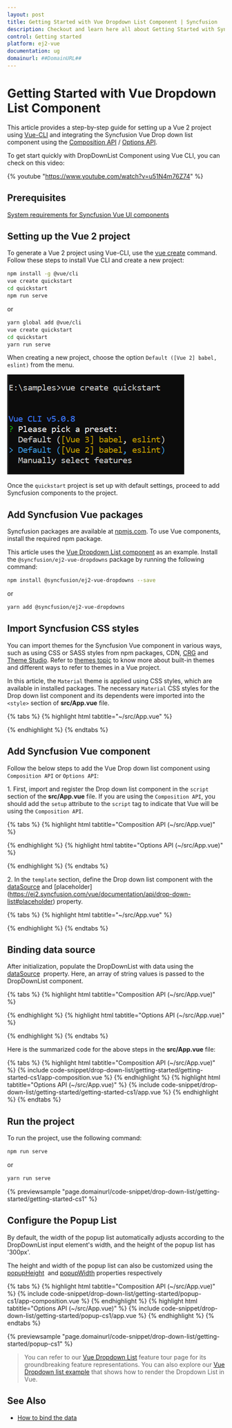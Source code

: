 ```yaml
---
layout: post
title: Getting Started with Vue Dropdown List Component | Syncfusion
description: Checkout and learn here all about Getting Started with Syncfusion Essential Vue Dropdown List component, it's element and more.
control: Getting started 
platform: ej2-vue
documentation: ug
domainurl: ##DomainURL##
---
```


# Getting Started with Vue Dropdown List Component

This article provides a step-by-step guide for setting up a Vue 2 project using [Vue-CLI](https://cli.vuejs.org/) and integrating the Syncfusion Vue Drop down list component using the [Composition API](https://vuejs.org/guide/introduction.html#composition-api) / [Options API](https://vuejs.org/guide/introduction.html#options-api).

To get start quickly with DropDownList Component using Vue CLI, you can check on this video:

{% youtube "https://www.youtube.com/watch?v=u51N4m76Z74" %}

## Prerequisites

[System requirements for Syncfusion Vue UI components](https://ej2.syncfusion.com/vue/documentation/system-requirements)

## Setting up the Vue 2 project

To generate a Vue 2 project using Vue-CLI, use the [vue create](https://cli.vuejs.org/#getting-started) command. Follow these steps to install Vue CLI and create a new project:

```bash
npm install -g @vue/cli
vue create quickstart
cd quickstart
npm run serve
```

or

```bash
yarn global add @vue/cli
vue create quickstart
cd quickstart
yarn run serve
```

When creating a new project, choose the option `Default ([Vue 2] babel, eslint)` from the menu.

![Vue 2 project](../appearance/images/vue2-terminal.png)

Once the `quickstart` project is set up with default settings, proceed to add Syncfusion components to the project.



## Add Syncfusion Vue packages

Syncfusion packages are available at [npmjs.com](https://www.npmjs.com/search?q=ej2-vue). To use Vue components, install the required npm package.

This article uses the [Vue Dropdown List component](https://www.syncfusion.com/vue-components/vue-dropdown-list) as an example. Install the `@syncfusion/ej2-vue-dropdowns` package by running the following command:

```bash
npm install @syncfusion/ej2-vue-dropdowns --save
```
or

```bash
yarn add @syncfusion/ej2-vue-dropdowns
```

## Import Syncfusion CSS styles

You can import themes for the Syncfusion Vue component in various ways, such as using CSS or SASS styles from npm packages, CDN, [CRG](https://ej2.syncfusion.com/javascript/documentation/common/custom-resource-generator/) and [Theme Studio](https://ej2.syncfusion.com/vue/documentation/appearance/theme-studio). Refer to [themes topic](https://ej2.syncfusion.com/vue/documentation/appearance/theme) to know more about built-in themes and different ways to refer to themes in a Vue project.

In this article, the `Material` theme is applied using CSS styles, which are available in installed packages. The necessary `Material` CSS styles for the Drop down list component and its dependents were imported into the `<style>` section of **src/App.vue** file.

{% tabs %}
{% highlight html tabtitle="~/src/App.vue" %}

<style>
@import "../node_modules/@syncfusion/ej2-base/styles/material.css";
@import "../node_modules/@syncfusion/ej2-inputs/styles/material.css";
@import "../node_modules/@syncfusion/ej2-vue-dropdowns/styles/material.css";
</style>

{% endhighlight %}
{% endtabs %}

## Add Syncfusion Vue component

Follow the below steps to add the Vue Drop down list component using `Composition API` or `Options API`:

1\. First, import and register the Drop down list component in the `script` section of the **src/App.vue** file. If you are using the `Composition API`, you should add the `setup` attribute to the `script` tag to indicate that Vue will be using the `Composition API`.

{% tabs %}
{% highlight html tabtitle="Composition API (~/src/App.vue)" %}

<script setup>
import { DropDownListComponent as EjsDropdownlist } from "@syncfusion/ej2-vue-dropdowns";
</script>

{% endhighlight %}
{% highlight html tabtite="Options API (~/src/App.vue)" %}

<script>
import { DropDownListComponent } from "@syncfusion/ej2-vue-dropdowns";

export default {
  components: {
    'ejs-dropdownlist': DropDownListComponent
  }
}
</script>

{% endhighlight %}
{% endtabs %}

2\. In the `template` section, define the Drop down list component with the [dataSource](https://ej2.syncfusion.com/vue/documentation/api/drop-down-list#datasource) and [placeholder] (https://ej2.syncfusion.com/vue/documentation/api/drop-down-list#placeholder) property.

{% tabs %}
{% highlight html tabtitle="~/src/App.vue" %}

<template>
  <div id="app">
    <div id='container' style="margin:50px auto 0; width:250px;">
        <br>
        <ejs-dropdownlist id='dropdownlist' :dataSource='sportsData' placeholder='Select a game'></ejs-dropdownlist>
    </div>
  </div>
</template>

{% endhighlight %}
{% endtabs %}

## Binding data source

After initialization, populate the DropDownList with data using the [dataSource](https://ej2.syncfusion.com/vue/documentation/api/drop-down-list/#datasource) &nbsp;property. Here, an array of string values is passed to the DropDownList component.

{% tabs %}
{% highlight html tabtitle="Composition API (~/src/App.vue)" %}

<template>
  <div id="app">
    <div id='container' style="margin:50px auto 0; width:250px;">
        <br>
        <ejs-dropdownlist id='dropdownlist' :dataSource='sportsData' placeholder='Select a game'></ejs-dropdownlist>
    </div>
  </div>
</template>

<script setup>
import { DropDownListComponent as EjsDropdownlist } from "@syncfusion/ej2-vue-dropdowns";
const sportsData = ['Badminton', 'Cricket', 'Football', 'Golf', 'Tennis'];
</script>

{% endhighlight %}
{% highlight html tabtitle="Options API (~/src/App.vue)" %}

<template>
  <div id="app">
    <div id='container' style="margin:50px auto 0; width:250px;">
        <br>
        <ejs-dropdownlist id='dropdownlist' :dataSource='sportsData' placeholder='Select a game'></ejs-dropdownlist>
    </div>
  </div>
</template>
<script>
import { DropDownListComponent } from "@syncfusion/ej2-vue-dropdowns";
export default {
  components: {
    'ejs-dropdownlist': DropDownListComponent
  },
  data (){
    return {
      sportsData: ['Badminton', 'Cricket', 'Football', 'Golf', 'Tennis']
    }
  }
}

</script>

{% endhighlight %}
{% endtabs %}

Here is the summarized code for the above steps in the **src/App.vue** file:

{% tabs %}
{% highlight html tabtitle="Composition API (~/src/App.vue)" %}
{% include code-snippet/drop-down-list/getting-started/getting-started-cs1/app-composition.vue %}
{% endhighlight %}
{% highlight html tabtitle="Options API (~/src/App.vue)" %}
{% include code-snippet/drop-down-list/getting-started/getting-started-cs1/app.vue %}
{% endhighlight %}
{% endtabs %}

## Run the project

To run the project, use the following command:

```bash
npm run serve
```

or

```bash
yarn run serve
```

{% previewsample "page.domainurl/code-snippet/drop-down-list/getting-started/getting-started-cs1" %}

## Configure the Popup List

By default, the width of the popup list automatically adjusts according to the DropDownList input element's width, and the height of the popup list has '300px'.

The height and width of the popup list can also be customized using the [popupHeight](	https://ej2.syncfusion.com/vue/documentation/api/drop-down-list/#popupheight) &nbsp;and [popupWidth](https://ej2.syncfusion.com/vue/documentation/api/drop-down-list/#popupwidth) properties respectively

{% tabs %}
{% highlight html tabtitle="Composition API (~/src/App.vue)" %}
{% include code-snippet/drop-down-list/getting-started/popup-cs1/app-composition.vue %}
{% endhighlight %}
{% highlight html tabtitle="Options API (~/src/App.vue)" %}
{% include code-snippet/drop-down-list/getting-started/popup-cs1/app.vue %}
{% endhighlight %}
{% endtabs %}

{% previewsample "page.domainurl/code-snippet/drop-down-list/getting-started/popup-cs1" %}

> You can refer to our [Vue Dropdown List](https://www.syncfusion.com/vue-components/vue-dropdown-list) feature tour page for its groundbreaking feature representations. You can also explore our [Vue Dropdown list example](https://ej2.syncfusion.com/vue/demos/#/material/drop-down-list/default.html) that shows how to render the Dropdown List in Vue.

## See Also

* [How to bind the data](./data-binding)
